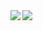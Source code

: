 <a href="https://github.com/anuraghazra/github-readme-stats">
  <img align="left" src="https://github-readme-stats.vercel.app/api?username=susiyaki&count_private=true&show_icons=true&theme=gruvbox" />
</a>
<a href="https://github.com/anuraghazra/github-readme-stats">
  <img align="left" src="https://github-readme-stats.vercel.app/api/top-langs/?username=susiyaki&theme=gruvbox" />
</a>
